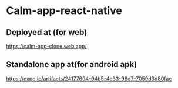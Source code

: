 # Calm-app-react-native

## Deployed at (for web)
https://calm-app-clone.web.app/
## Standalone app at(for android apk)
https://expo.io/artifacts/24177694-94b5-4c33-98d7-7059d3d80fac
